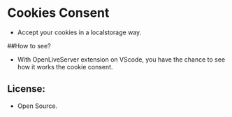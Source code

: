 # Cookies Consent
- Accept your cookies in a localstorage way.

##How to see?
- With OpenLiveServer extension on VScode, you have the chance to see how it works the cookie consent.

## License:
- Open Source.
